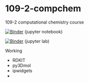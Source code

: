 # 109-2-compchem
109-2 computational chemistry course

[![Binder](https://mybinder.org/badge_logo.svg)](https://mybinder.org/v2/gh/yychuang/109-2-compchem/HEAD?filepath=index.ipynb) (jupyter notebook)

[![Binder](https://mybinder.org/badge_logo.svg)](https://mybinder.org/v2/gh/yychuang/109-2-compchem/HEAD?urlpath=lab) (jupyter lab)


Working
* RDKIT
* py3Dmol
* ipwidgets
* 


